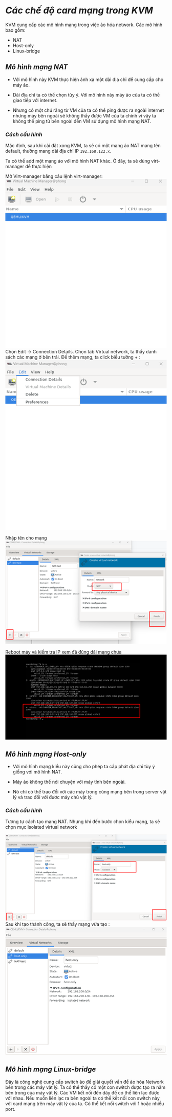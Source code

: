 # ***Các chế độ card mạng trong KVM***
KVM cung cấp các mô hình mạng trong việc ảo hóa network. Các mô hình bao gồm:
- NAT
- Host-only
- Linux-bridge
## ***Mô hình mạng NAT***
- Với mô hình này KVM thực hiện ánh xạ một dải địa chỉ để cung cấp cho máy ảo.

- Dải địa chỉ ta có thể chọn tùy ý. Với mô hình này máy ảo của ta có thể giao tiếp với internet.

- Nhưng có một chú rằng từ VM của ta có thể ping được ra ngoài internet nhưng máy bên ngoài sẽ không thấy được VM của ta chính vì vậy ta không thể ping từ bên ngoài đến VM sử dụng mô hình mạng NAT.

### ***Cách cấu hình***
Mặc định, sau khi cài đặt xong KVM, ta sẽ có một mạng ảo NAT mang tên default, thường mang dải địa chỉ IP `192.168.122.x`.

Ta có thể add một mạng ảo với mô hình NAT khác. Ở đây, ta sẽ dùng virt-manager để thực hiện

Mở Virt-manager bằng câu lệnh virt-manager:
![ima](../IMG/1.png)
Chọn Edit -> Connection Details. Chọn tab Virtual network, ta thấy danh sách các mạng ở bên trái. Để thêm mạng, ta click biểu tưởng + :
![ima](../IMG/2.png)


Nhập tên cho mạng
![ima](../IMG/3.png)

Reboot máy và kiểm tra IP xem đã đúng dải mạng chưa
![ima](../IMG/4.png)


## ***Mô hình mạng Host-only***
- Với mô hình mạng kiểu này cũng cho phép ta cấp phát địa chỉ tùy ý giống với mô hình NAT.

- Máy ảo không thể nói chuyện với máy tính bên ngoài.

- Nó chỉ có thể trao đổi với các máy trong cùng mạng bên trong server vật lý và trao đổi với đươc máy chủ vật lý.

### ***Cách cấu hình***
Tương tự cách tạo mạng NAT. Nhưng khi đến bước chọn kiểu mạng, ta sẽ chọn mục Isolated virtual network

![ima](../IMG/5.png)
Sau khi tạo thành công, ta sẽ thấy mạng vừa tạo :
![ima](../IMG/6.png)


## ***Mô hình mạng Linux-bridge***
Đây là công nghệ cung cấp switch ảo để giải quyết vấn đề ảo hóa Network bên trong các máy vật lý. Ta có thể thấy có một con switch được tạo ra nằm bên trong của máy vật lý.
Các VM kết nối đến dây để có thể liên lạc được với nhau. Nếu muốn liên lạc ra bên ngoài ta có thể kết nối con switch này với card mạng trên máy vật lý của ta. Có thể kết nối switch với 1 hoặc nhiều port.
